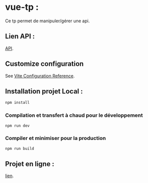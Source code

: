 # vue-tp :

Ce tp permet de manipuler/gérer une api.

## Lien API :

[API](https://github.com/rtomczak/superhero-api/tree/0.3.0/api).

## Customize configuration

See [Vite Configuration Reference](https://vite.dev/config/).

## Installation projet Local :

```sh
npm install
```

### Compilation et transfert à chaud pour le développement

```sh
npm run dev
```

### Compiler et minimiser pour la production

```sh
npm run build
```

## Projet en ligne :

[lien](https://val59roger.github.io/Heros-VueJS3/index.html).
